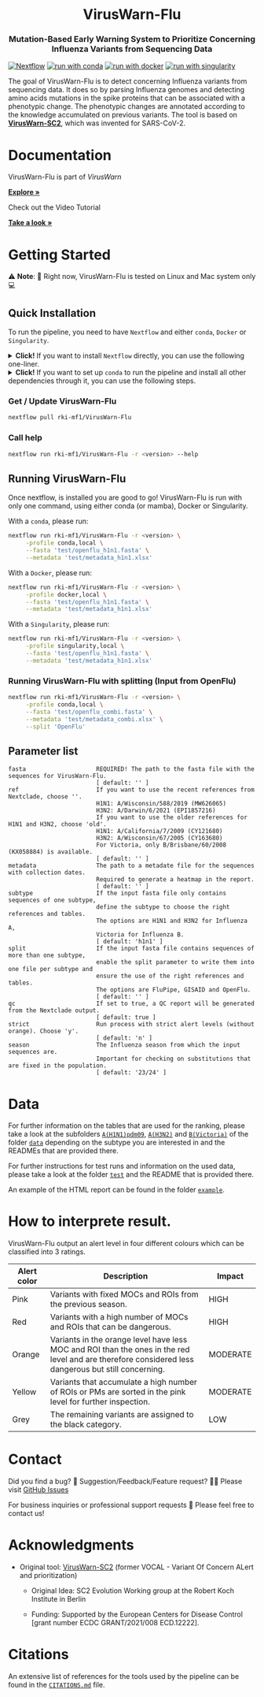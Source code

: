 <div id="top"></div>

<div align="center">
<h1 align="center"> VirusWarn-Flu </h1>
<h3 align="center"> Mutation-Based Early Warning System to Prioritize Concerning Influenza Variants from Sequencing Data </h3>
</div>

[![Nextflow](https://img.shields.io/badge/nextflow%20DSL2-%E2%89%A522.10.1-23aa62.svg)](https://www.nextflow.io/)
[![run with conda](https://img.shields.io/badge/run%20with-conda-3EB049?labelColor=000000&logo=anaconda)](https://docs.conda.io/en/latest/)
[![run with docker](https://img.shields.io/badge/run%20with-docker-0db7ed?labelColor=000000&logo=docker)](https://www.docker.com/)
[![run with singularity](https://img.shields.io/badge/run%20with-singularity-1d355c.svg?labelColor=000000)](https://sylabs.io/docs/)

The goal of VirusWarn-Flu is to detect concerning Influenza variants from sequencing data.
It does so by parsing Influenza genomes and detecting amino acids mutations in the spike proteins that can be associated with a phenotypic change. The phenotypic changes are annotated according to the knowledge accumulated on previous variants. 
The tool is based on <a href="https://github.com/rki-mf1/VirusWarn-SC2"><strong>VirusWarn-SC2</strong></a>, which was invented for SARS-CoV-2.


# Documentation

VirusWarn-Flu is part of *VirusWarn*

<a href="https://rki-mf1.github.io/viruswarn-doc/"><strong>Explore »</strong></a>

Check out the Video Tutorial

<a href="https://youtu.be/lRM3iPjGZNs"><strong>Take a look »</strong></a>


# Getting Started

⚠️ **Note**: 🔌 Right now, VirusWarn-Flu is tested on Linux and Mac system only 💻 

## Quick Installation

To run the pipeline, you need to have `Nextflow` and either `conda`, `Docker` or `Singularity`.

<details><summary><strong>Click!</strong> If you want to install <code>Nextflow</code> directly, you can use the following one-liner. </summary>

```bash
wget -qO- https://get.nextflow.io | bash
```
</details>

<details><summary><strong>Click!</strong> If you want to set up <code>conda</code> to run the pipeline and install all other dependencies through it, you can use the following steps. </summary>

Use the following bash commands if you are working on **Linux**:
```bash
wget https://repo.anaconda.com/miniconda/Miniconda3-latest-Linux-x86_64.sh
bash Miniconda3-latest-Linux-x86_64.sh
```

Use the following bash commands if you are working on **Mac**:
```bash
wget https://repo.anaconda.com/miniconda/Miniconda3-latest-MacOSX-arm64.sh
bash Miniconda3-latest-MacOSX-arm64.sh
```

Then, `Nextflow` an be installed over `conda`:
```bash
conda create -n nextflow -c bioconda nextflow
conda activate nextflow
```
</details>

### Get / Update VirusWarn-Flu

```bash
nextflow pull rki-mf1/VirusWarn-Flu
```

### Call help

```bash
nextflow run rki-mf1/VirusWarn-Flu -r <version> --help
```

## Running VirusWarn-Flu

Once nextflow, is installed you are good to go! VirusWarn-Flu is run with only one command, using either conda (or mamba), Docker or Singularity. 

With a `conda`, please run:

```bash
nextflow run rki-mf1/VirusWarn-Flu -r <version> \
     -profile conda,local \
     --fasta 'test/openflu_h1n1.fasta' \
     --metadata 'test/metadata_h1n1.xlsx'
```

With a `Docker`, please run:

```bash
nextflow run rki-mf1/VirusWarn-Flu -r <version> \
     -profile docker,local \
     --fasta 'test/openflu_h1n1.fasta' \
     --metadata 'test/metadata_h1n1.xlsx'
```

With a `Singularity`, please run:

```bash
nextflow run rki-mf1/VirusWarn-Flu -r <version> \
     -profile singularity,local \
     --fasta 'test/openflu_h1n1.fasta' \
     --metadata 'test/metadata_h1n1.xlsx'
```

### Running VirusWarn-Flu with splitting (Input from OpenFlu)

```bash
nextflow run rki-mf1/VirusWarn-Flu -r <version> \
     -profile conda,local \
     --fasta 'test/openflu_combi.fasta' \
     --metadata 'test/metadata_combi.xlsx' \
     --split 'OpenFlu'
```

## Parameter list

```
fasta                    REQUIRED! The path to the fasta file with the sequences for VirusWarn-Flu.
                         [ default: '' ]
ref                      If you want to use the recent references from Nextclade, choose ''.
                         H1N1: A/Wisconsin/588/2019 (MW626065)
                         H3N2: A/Darwin/6/2021 (EPI1857216)
                         If you want to use the older references for H1N1 and H3N2, choose 'old'.
                         H1N1: A/California/7/2009 (CY121680)
                         H3N2: A/Wisconsin/67/2005 (CY163680)
                         For Victoria, only B/Brisbane/60/2008 (KX058884) is available.
                         [ default: '' ]
metadata                 The path to a metadate file for the sequences with collection dates.
                         Required to generate a heatmap in the report.
                         [ default: '' ]
subtype                  If the input fasta file only contains sequences of one subtype, 
                         define the subtype to choose the right references and tables.
                         The options are H1N1 and H3N2 for Influenza A,
                         Victoria for Influenza B.
                         [ default: 'h1n1' ]
split                    If the input fasta file contains sequences of more than one subtype, 
                         enable the split parameter to write them into one file per subtype and 
                         ensure the use of the right references and tables.
                         The options are FluPipe, GISAID and OpenFlu.
                         [ default: '' ]
qc                       If set to true, a QC report will be generated from the Nextclade output.
                         [ default: true ]
strict                   Run process with strict alert levels (without orange). Choose 'y'.
                         [ default: 'n' ]
season                   The Influenza season from which the input sequences are.
                         Important for checking on substitutions that are fixed in the population.
                         [ default: '23/24' ]
```


# Data

For further information on the tables that are used for the ranking, please take a look at the subfolders [`A(H1N1)pdm09`](data/A(H1N1)pdm09/), [`A(H3N2)`](data/A(H3N2)/) and [`B(Victoria)`](data/B(Victoria)/) of the folder [`data`](data/) depending on the subtype you are interested in and the READMEs that are provided there.

For further instructions for test runs and information on the used data, please take a look at the folder [`test`](test/) and the README that is provided there.

An example of the HTML report can be found in the folder [`example`](example/).


# How to interprete result.

VirusWarn-Flu output an alert level in four different colours which can be classified into 3 ratings.

| Alert color | Description |      Impact | 
| ----------- | ----------- | ----------- |
| Pink | Variants with fixed MOCs and ROIs from the previous season. | HIGH |
| Red | Variants with a high number of MOCs and ROIs that can be dangerous.     | HIGH |
| Orange | Variants in the orange level have less MOC and ROI than the ones in the red level and are therefore considered less dangerous but still concerning.   | MODERATE |
| Yellow | Variants that accumulate a high number of ROIs or PMs are sorted in the pink level for further inspection.   | MODERATE |
| Grey | The remaining variants are assigned to the black category.             | LOW |


# Contact

Did you find a bug? 🐛 Suggestion/Feedback/Feature request? 👨‍💻
Please visit [GitHub Issues](https://github.com/rki-mf1/VirusWarn-Flu/issues)

For business inquiries or professional support requests 🍺
Please feel free to contact us!


# Acknowledgments

* Original tool: [VirusWarn-SC2](https://github.com/rki-mf1/VirusWarn-SC2) (former VOCAL - Variant Of Concern ALert and prioritization)

    * Original Idea: SC2 Evolution Working group at the Robert Koch Institute in Berlin

    * Funding: Supported by the European Centers for Disease Control [grant number ECDC GRANT/2021/008 ECD.12222].


# Citations

An extensive list of references for the tools used by the pipeline can be found in the [`CITATIONS.md`](CITATIONS.md) file.
